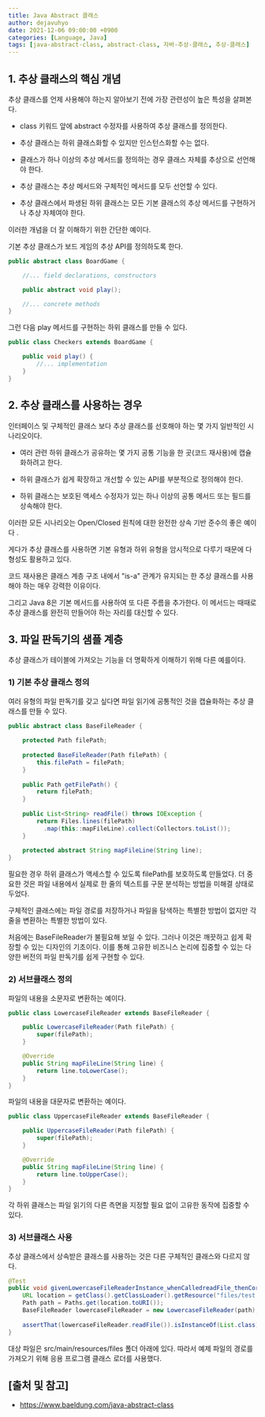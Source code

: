 ```yaml
---
title: Java Abstract 클래스
author: dejavuhyo
date: 2021-12-06 09:00:00 +0900
categories: [Language, Java]
tags: [java-abstract-class, abstract-class, 자바-추상-클래스, 추상-클래스]
---
```


## 1. 추상 클래스의 핵심 개념
추상 클래스를 언제 사용해야 하는지 알아보기 전에 가장 관련성이 높은 특성을 살펴본다.

* class 키워드 앞에 abstract 수정자를 사용하여 추상 클래스를 정의한다.

* 추상 클래스는 하위 클래스화할 수 있지만 인스턴스화할 수는 없다.

* 클래스가 하나 이상의 추상 메서드를 정의하는 경우 클래스 자체를 추상으로 선언해야 한다.

* 추상 클래스는 추상 메서드와 구체적인 메서드를 모두 선언할 수 있다.

* 추상 클래스에서 파생된 하위 클래스는 모든 기본 클래스의 추상 메서드를 구현하거나 추상 자체여야 한다.

이러한 개념을 더 잘 이해하기 위한 간단한 예이다.

기본 추상 클래스가 보드 게임의 추상 API를 정의하도록 한다.

```java
public abstract class BoardGame {

    //... field declarations, constructors

    public abstract void play();

    //... concrete methods
}
```

그런 다음 play 메서드를 구현하는 하위 클래스를 만들 수 있다.

```java
public class Checkers extends BoardGame {

    public void play() {
        //... implementation
    }
}
```

## 2. 추상 클래스를 사용하는 경우
인터페이스 및 구체적인 클래스 보다 추상 클래스를 선호해야 하는 몇 가지 일반적인 시나리오이다.

* 여러 관련 하위 클래스가 공유하는 몇 가지 공통 기능을 한 곳(코드 재사용)에 캡슐화하려고 한다.

* 하위 클래스가 쉽게 확장하고 개선할 수 있는 API를 부분적으로 정의해야 한다.

* 하위 클래스는 보호된 액세스 수정자가 있는 하나 이상의 공통 메서드 또는 필드를 상속해야 한다.

이러한 모든 시나리오는 Open/Closed 원칙에 대한 완전한 상속 기반 준수의 좋은 예이다 .

게다가 추상 클래스를 사용하면 기본 유형과 하위 유형을 암시적으로 다루기 때문에 다형성도 활용하고 있다.

코드 재사용은 클래스 계층 구조 내에서 "is-a" 관계가 유지되는 한 추상 클래스를 사용해야 하는 매우 강력한 이유이다.

그리고 Java 8은 기본 메서드를 사용하여 또 다른 주름을 추가한다. 이 메서드는 때때로 추상 클래스를 완전히 만들어야 하는 자리를 대신할 수 있다.

## 3. 파일 판독기의 샘플 계층
추상 클래스가 테이블에 가져오는 기능을 더 명확하게 이해하기 위해 다른 예를이다.

### 1) 기본 추상 클래스 정의
여러 유형의 파일 판독기를 갖고 싶다면 파일 읽기에 공통적인 것을 캡슐화하는 추상 클래스를 만들 수 있다.

```java
public abstract class BaseFileReader {
    
    protected Path filePath;
    
    protected BaseFileReader(Path filePath) {
        this.filePath = filePath;
    }
    
    public Path getFilePath() {
        return filePath;
    }
    
    public List<String> readFile() throws IOException {
        return Files.lines(filePath)
          .map(this::mapFileLine).collect(Collectors.toList());
    }
    
    protected abstract String mapFileLine(String line);
}
```

필요한 경우 하위 클래스가 액세스할 수 있도록 filePath를 보호하도록 만들었다. 더 중요한 것은 파일 내용에서 실제로 한 줄의 텍스트를 구문 분석하는 방법을 미해결 상태로 두었다.

구체적인 클래스에는 파일 경로를 저장하거나 파일을 탐색하는 특별한 방법이 없지만 각 줄을 변환하는 특별한 방법이 있다.

처음에는 BaseFileReader가 불필요해 보일 수 있다. 그러나 이것은 깨끗하고 쉽게 확장할 수 있는 디자인의 기초이다. 이를 통해 고유한 비즈니스 논리에 집중할 수 있는 다양한 버전의 파일 판독기를 쉽게 구현할 수 있다.

### 2) 서브클래스 정의
파일의 내용을 소문자로 변환하는 예이다.

```java
public class LowercaseFileReader extends BaseFileReader {

    public LowercaseFileReader(Path filePath) {
        super(filePath);
    }

    @Override
    public String mapFileLine(String line) {
        return line.toLowerCase();
    }   
}
```

파일의 내용을 대문자로 변환하는 예이다.

```java
public class UppercaseFileReader extends BaseFileReader {

    public UppercaseFileReader(Path filePath) {
        super(filePath);
    }

    @Override
    public String mapFileLine(String line) {
        return line.toUpperCase();
    }
}
```

각 하위 클래스는 파일 읽기의 다른 측면을 지정할 필요 없이 고유한 동작에 집중할 수 있다.

### 3) 서브클래스 사용
추상 클래스에서 상속받은 클래스를 사용하는 것은 다른 구체적인 클래스와 다르지 않다.

```java
@Test
public void givenLowercaseFileReaderInstance_whenCalledreadFile_thenCorrect() throws Exception {
    URL location = getClass().getClassLoader().getResource("files/test.txt")
    Path path = Paths.get(location.toURI());
    BaseFileReader lowercaseFileReader = new LowercaseFileReader(path);
        
    assertThat(lowercaseFileReader.readFile()).isInstanceOf(List.class);
}
```

대상 파일은 src/main/resources/files 폴더 아래에 있다. 따라서 예제 파일의 경로를 가져오기 위해 응용 프로그램 클래스 로더를 사용했다.

## [출처 및 참고]
* <https://www.baeldung.com/java-abstract-class>
